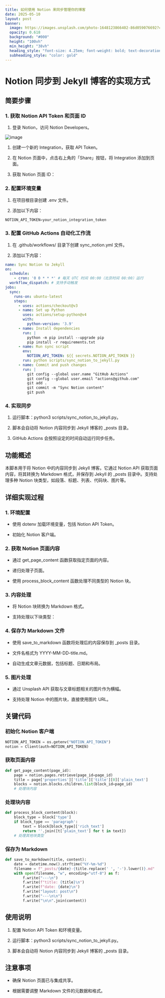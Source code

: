 ```yaml
---
title: 如何使用 Notion 来同步管理你的博客
date: 2025-05-10
layout: post
banner:
  image: https://images.unsplash.com/photo-1648123866402-86d059076692?crop=entropy&cs=tinysrgb&fit=max&fm=jpg&ixid=M3w2OTIwMzJ8MHwxfHJhbmRvbXx8fHx8fHx8fDE3NDY5MTU0ODV8&ixlib=rb-4.1.0&q=80&w=1080
  opacity: 0.618
  background: "#000"
  height: "100vh"
  min_height: "38vh"
  heading_style: "font-size: 4.25em; font-weight: bold; text-decoration: underline"
  subheading_style: "color: gold"
---
```


# Notion 同步到 Jekyll 博客的实现方式

## 简要步骤

### 1. 获取 Notion API Token 和页面 ID

1. 登录 Notion，访问 Notion Developers。

![image](https://prod-files-secure.s3.us-west-2.amazonaws.com/a7a0cc5a-89b9-4cda-8686-1fba0ca52f40/d19c1afe-dea5-4312-9333-786b0ba83054/image.png?X-Amz-Algorithm=AWS4-HMAC-SHA256&X-Amz-Content-Sha256=UNSIGNED-PAYLOAD&X-Amz-Credential=ASIAZI2LB4662LEYBICM%2F20250510%2Fus-west-2%2Fs3%2Faws4_request&X-Amz-Date=20250510T221805Z&X-Amz-Expires=3600&X-Amz-Security-Token=IQoJb3JpZ2luX2VjEAYaCXVzLXdlc3QtMiJGMEQCIA5p%2FE6VfS1VbpTixw%2FGXQ7WuxMprzoMyNCgEb%2FJ4Z8QAiBnwYKsNtNjlSkxHme24ERZKbuFCvkpfKu%2BkMwabrtuyiqIBAiv%2F%2F%2F%2F%2F%2F%2F%2F%2F%2F8BEAAaDDYzNzQyMzE4MzgwNSIMzU7SLa5C9OhagwRxKtwDpJA7P2jNl%2FEbYu83k3%2Bt8SM3oCRC%2B0ioFKRpGydvCf0kkF3OHUBQJW3UPu%2FPYx0nQr767CCHQktS38MsKYMt6KpruA6RZn5daWmxgpuA8d5gQs0AVq7c4ldvKNN%2FX%2FNBdAicYO2vwdChYi7D0J5vqdemzUbP7Adh5GfsO9%2BllE9goaVG6aTd5KKX6AUIXr7XJ4%2BvgHaEBgeGwhdZ1sRb0wVHqX5hoJSlK1UGDFb%2Bqlp4uUoyi%2FrUSnfMjVXkEhh%2FVuKhw2L7ap%2F%2FlpJnx%2BR4609sjSQ8Civk7EZEWChjYmIlYvJztfvKZo9ednFOJ8jAfVtJn9fyLJJkk0rNbtxo0lkG47xF4ZjgY%2BpiDm0xhkMcI%2BfhdkI0ofJyapFHv%2FauWM33oqfydH4rufzlCENJr3Z1Oc%2B8HpL9rN4e53cuiAp%2F4QnX2HkHQvJeYn%2FScwTrsZsRy3xteAExFRrnr4sEzXycBaVxtKzcqlTVBhlG2WlhOcbMZUZANdqrb5dt4d%2F7GJdUWMLwX88pK1y5ZRyaKS8ei0UHHet9xPA5BbJlbfDXVT1n7madFg3kYuPCgPSD9tvDMQ2tQb1K2rUazV8nvmexYO%2FgO1FpcjaTDx8VJDXaonOcitEpFILFslcwqIr%2FwAY6pgE47oMMWdpxh2iiXQMX%2BTwCcjApU7N5zfds5UyfSqxEVKUL%2B8wRgWmSAgeVSVX9bc4ulLMdy2gbDlhCkagQ12a37soMotIox6wjIIVyjV3xZarvY0luA%2FY6RTjsL0fzGyKEerw5HNAfqSSIAdXiUsAm7poFOYMigUwcS64ooEvnxBBNHS22WwpmNEzMto%2BsLKheiCwiaS8AQ2BHgQdOnD4R%2Fl8sjH0T&X-Amz-Signature=7d22f3feafa641dd75116925a7138bab3949fcf1058725f3c319a7bcba5391fe&X-Amz-SignedHeaders=host&x-id=GetObject)

1. 创建一个新的 Integration，获取 API Token。

1. 在 Notion 页面中，点击右上角的「Share」按钮，将 Integration 添加到页面。

1. 获取 Notion 页面 ID：


### 2. 配置环境变量

1. 在项目根目录创建 .env 文件。

1. 添加以下内容：

```javascript
NOTION_API_TOKEN=your_notion_integration_token
```

### 3. 配置 GitHub Actions 自动化工作流

1. 在 .github/workflows/ 目录下创建 sync_notion.yml 文件。

1. 添加以下内容：

```yaml
name: Sync Notion to Jekyll
on:
  schedule:
    - cron: '0 0 * * *' # 每天 UTC 时间 00:00（北京时间 08:00）运行
  workflow_dispatch: # 支持手动触发
jobs:
  sync:
    runs-on: ubuntu-latest
    steps:
      - uses: actions/checkout@v3
      - name: Set up Python
        uses: actions/setup-python@v4
        with:
          python-version: '3.9'
      - name: Install dependencies
        run: |
          python -m pip install --upgrade pip
          pip install -r requirements.txt
      - name: Run sync script
        env:
          NOTION_API_TOKEN: ${{ secrets.NOTION_API_TOKEN }}
        run: python scripts/sync_notion_to_jekyll.py
      - name: Commit and push changes
        run: |
          git config --global user.name "GitHub Actions"
          git config --global user.email "actions@github.com"
          git add .
          git commit -m "Sync Notion content"
          git push
```

### 4. 实现同步

1. 运行脚本：python3 scripts/sync_notion_to_jekyll.py。

1. 脚本会自动将 Notion 内容同步到 Jekyll 博客的 _posts 目录。

1. GitHub Actions 会按照设定的时间自动运行同步任务。

## 功能概述

本脚本用于将 Notion 中的内容同步到 Jekyll 博客。它通过 Notion API 获取页面内容，将其转换为 Markdown 格式，并保存到 Jekyll 的 _posts 目录中。支持处理多种 Notion 块类型，如段落、标题、列表、代码块、图片等。

## 详细实现过程

### 1. 环境配置

- 使用 dotenv 加载环境变量，包括 Notion API Token。

- 初始化 Notion 客户端。

### 2. 获取 Notion 页面内容

- 通过 get_page_content 函数获取指定页面的内容。

- 递归处理子页面。

- 使用 process_block_content 函数处理不同类型的 Notion 块。

### 3. 内容处理

- 将 Notion 块转换为 Markdown 格式。

- 支持处理以下块类型：


### 4. 保存为 Markdown 文件

- 使用 save_to_markdown 函数将处理后的内容保存到 _posts 目录。

- 文件名格式为 YYYY-MM-DD-title.md。

- 自动生成文章元数据，包括标题、日期和布局。

### 5. 图片处理

- 通过 Unsplash API 获取与文章标题相关的图片作为横幅。

- 支持处理 Notion 中的图片块，直接使用图片 URL。

## 关键代码

### 初始化 Notion 客户端

```python
NOTION_API_TOKEN = os.getenv("NOTION_API_TOKEN")
notion = Client(auth=NOTION_API_TOKEN)
```

### 获取页面内容

```python
def get_page_content(page_id):
    page = notion.pages.retrieve(page_id=page_id)
    title = page['properties']['title']['title'][0]['plain_text']
    blocks = notion.blocks.children.list(block_id=page_id)
    # 处理块内容
```

### 处理块内容

```python
def process_block_content(block):
    block_type = block['type']
    if block_type == 'paragraph':
        text = block[block_type]['rich_text']
        return ''.join([t['plain_text'] for t in text])
    # 处理其他块类型
```

### 保存为 Markdown

```python
def save_to_markdown(title, content):
    date = datetime.now().strftime("%Y-%m-%d")
    filename = f"_posts/{date}-{title.replace(' ', '-').lower()}.md"
    with open(filename, "w", encoding="utf-8") as f:
        f.write("---\n")
        f.write(f"title: {title}\n")
        f.write(f"date: {date}\n")
        f.write("layout: post\n")
        f.write("---\n\n")
        f.write("\n\n".join(content))
```

## 使用说明

1. 配置 Notion API Token 和环境变量。

1. 运行脚本：python3 scripts/sync_notion_to_jekyll.py。

1. 脚本会自动将 Notion 内容同步到 Jekyll 博客的 _posts 目录。

## 注意事项

- 确保 Notion 页面已与集成共享。

- 根据需要调整 Markdown 文件的元数据和格式。